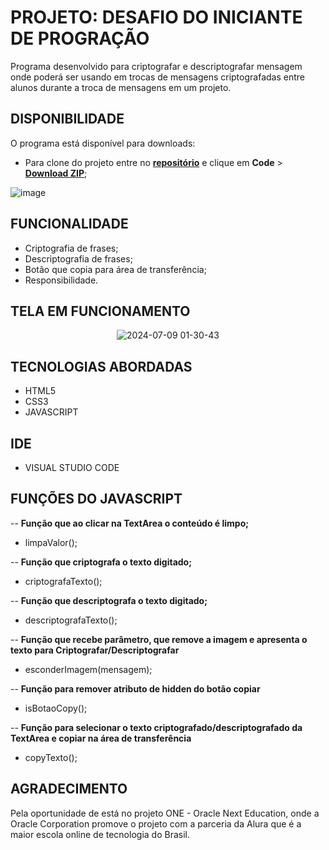 # PROJETO: DESAFIO DO INICIANTE DE PROGRAÇÃO
Programa desenvolvido para criptografar e descriptografar mensagem onde poderá ser usando em trocas de mensagens criptografadas entre alunos durante a troca de mensagens em um projeto.

## DISPONIBILIDADE
O programa está disponível para downloads:
* Para clone do projeto entre no **[repositório](leonardurbano/alura-desafio-iniciante-programacao)** e clique em **Code** > **[Download ZIP](https://github.com/leonardurbano/alura-desafio-iniciante-programacao/archive/refs/heads/main.zip)**;

![image](https://github.com/leonardurbano/alura-desafio-iniciante-programacao/assets/62488293/07a234dd-47c7-4411-b847-df85df90eb46)


## FUNCIONALIDADE
* Criptografia de frases;
* Descriptografia de frases;
* Botão que copia para área de transferência;
* Responsibilidade.

## TELA EM FUNCIONAMENTO

<div align="center">
 
![2024-07-09 01-30-43](https://github.com/leonardurbano/alura-desafio-iniciante-programacao/assets/62488293/6d0fc887-813a-4501-b8d9-0ef56ff08373)

</div>

## TECNOLOGIAS ABORDADAS
* HTML5
* CSS3
* JAVASCRIPT

## IDE
* VISUAL STUDIO CODE

## FUNÇÕES DO JAVASCRIPT
-- <strong>Função que ao clicar na TextArea o conteúdo é limpo;</strong>
* limpaValor();

-- <strong>Função que criptografa o texto digitado;</strong>
* criptografaTexto();

-- <strong>Função que descriptografa o texto digitado;</strong>
* descriptografaTexto();

-- <strong>Função que recebe parâmetro, que remove a imagem e apresenta o texto para Criptografar/Descriptografar</strong>
* esconderImagem(mensagem);

-- <strong>Função para remover atributo de hidden do botão copiar</strong>
* isBotaoCopy();

-- <strong>Função para selecionar o texto criptografado/descriptografado da TextArea e copiar na área de transferência</strong>
* copyTexto();

## AGRADECIMENTO
Pela oportunidade de está no projeto ONE - Oracle Next Education, onde a Oracle Corporation promove o projeto com a parceria da Alura que é a maior escola online de tecnologia do Brasil.

